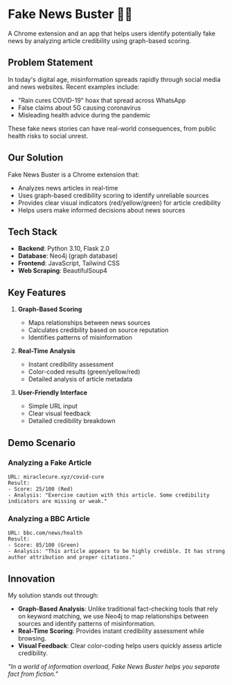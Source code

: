 # Fake News Buster 🕵️‍♂️

A Chrome extension and an app that helps users identify potentially fake news by analyzing article credibility using graph-based scoring.

## Problem Statement

In today's digital age, misinformation spreads rapidly through social media and news websites. Recent examples include:
- "Rain cures COVID-19" hoax that spread across WhatsApp
- False claims about 5G causing coronavirus
- Misleading health advice during the pandemic

These fake news stories can have real-world consequences, from public health risks to social unrest.

## Our Solution

Fake News Buster is a Chrome extension that:
- Analyzes news articles in real-time
- Uses graph-based credibility scoring to identify unreliable sources
- Provides clear visual indicators (red/yellow/green) for article credibility
- Helps users make informed decisions about news sources

## Tech Stack

- **Backend**: Python 3.10, Flask 2.0
- **Database**: Neo4j (graph database)
- **Frontend**: JavaScript, Tailwind CSS
- **Web Scraping**: BeautifulSoup4

## Key Features

1. **Graph-Based Scoring**
   - Maps relationships between news sources
   - Calculates credibility based on source reputation
   - Identifies patterns of misinformation

2. **Real-Time Analysis**
   - Instant credibility assessment
   - Color-coded results (green/yellow/red)
   - Detailed analysis of article metadata

3. **User-Friendly Interface**
   - Simple URL input
   - Clear visual feedback
   - Detailed credibility breakdown


## Demo Scenario

### Analyzing a Fake Article
```
URL: miraclecure.xyz/covid-cure
Result: 
- Score: 25/100 (Red)
- Analysis: "Exercise caution with this article. Some credibility indicators are missing or weak."
```

### Analyzing a BBC Article
```
URL: bbc.com/news/health
Result:
- Score: 85/100 (Green)
- Analysis: "This article appears to be highly credible. It has strong author attribution and proper citations."
```

## Innovation

 My solution stands out through:
- **Graph-Based Analysis**: Unlike traditional fact-checking tools that rely on keyword matching, we use Neo4j to map relationships between sources and identify patterns of misinformation.
- **Real-Time Scoring**: Provides instant credibility assessment while browsing.
- **Visual Feedback**: Clear color-coding helps users quickly assess article credibility.

*"In a world of information overload, Fake News Buster helps you separate fact from fiction."* 
